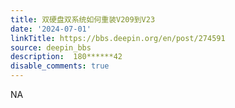 ```yaml
---
title: 双硬盘双系统如何重装V209到V23
date: '2024-07-01'
linkTitle: https://bbs.deepin.org/en/post/274591
source: deepin_bbs
description:  180******42 
disable_comments: true
---
```

NA
